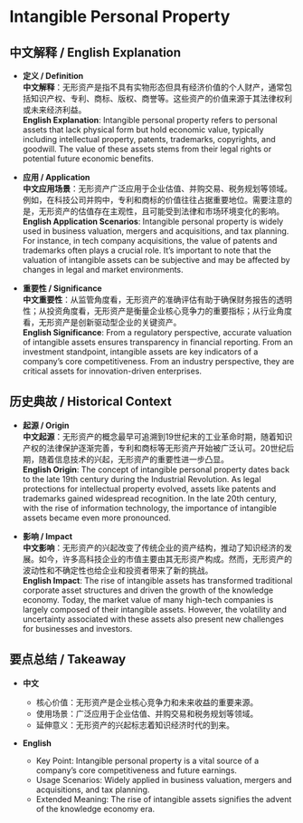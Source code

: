 # Intangible Personal Property

## 中文解释 / English Explanation

* **定义 / Definition**  
  **中文解释**：无形资产是指不具有实物形态但具有经济价值的个人财产，通常包括知识产权、专利、商标、版权、商誉等。这些资产的价值来源于其法律权利或未来经济利益。  
  **English Explanation**: Intangible personal property refers to personal assets that lack physical form but hold economic value, typically including intellectual property, patents, trademarks, copyrights, and goodwill. The value of these assets stems from their legal rights or potential future economic benefits.

* **应用 / Application**  
  **中文应用场景**：无形资产广泛应用于企业估值、并购交易、税务规划等领域。例如，在科技公司并购中，专利和商标的价值往往占据重要地位。需要注意的是，无形资产的估值存在主观性，且可能受到法律和市场环境变化的影响。  
  **English Application Scenarios**: Intangible personal property is widely used in business valuation, mergers and acquisitions, and tax planning. For instance, in tech company acquisitions, the value of patents and trademarks often plays a crucial role. It’s important to note that the valuation of intangible assets can be subjective and may be affected by changes in legal and market environments.

* **重要性 / Significance**  
  **中文重要性**：从监管角度看，无形资产的准确评估有助于确保财务报告的透明性；从投资角度看，无形资产是衡量企业核心竞争力的重要指标；从行业角度看，无形资产是创新驱动型企业的关键资产。  
  **English Significance**: From a regulatory perspective, accurate valuation of intangible assets ensures transparency in financial reporting. From an investment standpoint, intangible assets are key indicators of a company’s core competitiveness. From an industry perspective, they are critical assets for innovation-driven enterprises.

## 历史典故 / Historical Context

* **起源 / Origin**  
  **中文起源**：无形资产的概念最早可追溯到19世纪末的工业革命时期，随着知识产权的法律保护逐渐完善，专利和商标等无形资产开始被广泛认可。20世纪后期，随着信息技术的兴起，无形资产的重要性进一步凸显。  
  **English Origin**: The concept of intangible personal property dates back to the late 19th century during the Industrial Revolution. As legal protections for intellectual property evolved, assets like patents and trademarks gained widespread recognition. In the late 20th century, with the rise of information technology, the importance of intangible assets became even more pronounced.

* **影响 / Impact**  
  **中文影响**：无形资产的兴起改变了传统企业的资产结构，推动了知识经济的发展。如今，许多高科技企业的市值主要由其无形资产构成。然而，无形资产的波动性和不确定性也给企业和投资者带来了新的挑战。  
  **English Impact**: The rise of intangible assets has transformed traditional corporate asset structures and driven the growth of the knowledge economy. Today, the market value of many high-tech companies is largely composed of their intangible assets. However, the volatility and uncertainty associated with these assets also present new challenges for businesses and investors.

## 要点总结 / Takeaway

* **中文**  
  - 核心价值：无形资产是企业核心竞争力和未来收益的重要来源。  
  - 使用场景：广泛应用于企业估值、并购交易和税务规划等领域。  
  - 延伸意义：无形资产的兴起标志着知识经济时代的到来。

* **English**  
  - Key Point: Intangible personal property is a vital source of a company’s core competitiveness and future earnings.  
   - Usage Scenarios: Widely applied in business valuation, mergers and acquisitions, and tax planning.  
   - Extended Meaning: The rise of intangible assets signifies the advent of the knowledge economy era.
